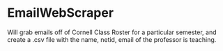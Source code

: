 # EmailWebScraper
Will grab emails off of Cornell Class Roster for a particular semester, and create a .csv file with the name, netid, email of the professor is teaching.
